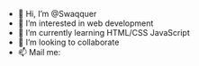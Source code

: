 - 👋 Hi, I’m @Swaqquer
- 👀 I’m interested in web development
- 🌱 I’m currently learning HTML/CSS JavaScript
- 💞️ I’m looking to collaborate
- 📫 Mail me: 
<!---
Swaqquer/Swaqquer is a ✨ special ✨ repository because its `README.md` (this file) appears on your GitHub profile.
You can click the Preview link to take a look at your changes.
--->

